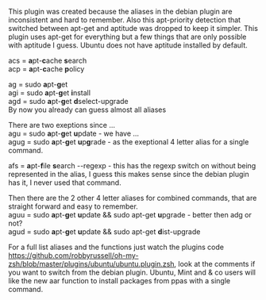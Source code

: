 This plugin was created because the aliases in the debian plugin are inconsistent and hard to remember. Also this apt-priority detection that switched between apt-get and aptitude was dropped to keep it simpler. This plugin uses apt-get for everything but a few things that are only possible with aptitude I guess. Ubuntu does not have aptitude installed by default.

acs = **a**pt-**c**ache **s**earch  
acp = **a**pt-**c**ache **p**olicy

ag  = sudo **a**pt-**g**et  
agi = sudo **a**pt-**g**et **i**nstall  
agd = sudo **a**pt-**g**et **d**select-upgrade  
By now you already can guess almost all aliases  

There are two exeptions since ...  
agu  = sudo **a**pt-**g**et **u**pdate  - we have ...  
agug = sudo **a**pt-**g**et **u**p**g**rade - as the exeptional 4 letter alias for a single command.

afs = **a**pt-**f**ile **s**earch --regexp - this has the regexp switch on without being represented in the alias, I guess this makes sense since the debian plugin has it, I never used that command.

Then there are the 2 other 4 letter aliases for combined commands, that are straight forward and easy to remember.  
aguu = sudo **a**pt-**g**et **u**pdate && sudo apt-get **u**pgrade      - better then adg or not?  
agud = sudo **a**pt-**g**et **u**pdate && sudo apt-get **d**ist-upgrade

For a full list aliases and the functions just watch the plugins code https://github.com/robbyrussell/oh-my-zsh/blob/master/plugins/ubuntu/ubuntu.plugin.zsh, look at the comments if you want to switch from the debian plugin. Ubuntu, Mint and & co users will like the new aar function to install packages from ppas with a single command.
